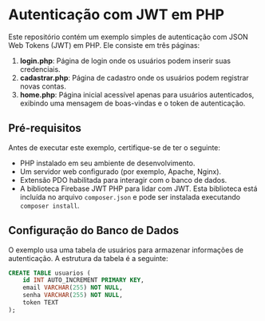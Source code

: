 # Autenticação com JWT em PHP

Este repositório contém um exemplo simples de autenticação com JSON Web Tokens (JWT) em PHP. Ele consiste em três páginas:

1. **login.php**: Página de login onde os usuários podem inserir suas credenciais.
2. **cadastrar.php**: Página de cadastro onde os usuários podem registrar novas contas.
3. **home.php**: Página inicial acessível apenas para usuários autenticados, exibindo uma mensagem de boas-vindas e o token de autenticação.

## Pré-requisitos

Antes de executar este exemplo, certifique-se de ter o seguinte:

- PHP instalado em seu ambiente de desenvolvimento.
- Um servidor web configurado (por exemplo, Apache, Nginx).
- Extensão PDO habilitada para interagir com o banco de dados.
- A biblioteca Firebase JWT PHP para lidar com JWT. Esta biblioteca está incluída no arquivo `composer.json` e pode ser instalada executando `composer install`.

## Configuração do Banco de Dados

O exemplo usa uma tabela de usuários para armazenar informações de autenticação. A estrutura da tabela é a seguinte:

```sql
CREATE TABLE usuarios (
    id INT AUTO_INCREMENT PRIMARY KEY,
    email VARCHAR(255) NOT NULL,
    senha VARCHAR(255) NOT NULL,
    token TEXT
);
